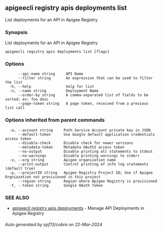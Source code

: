 ## apigeecli registry apis deployments list

List deployments for an API in Apigee Registry

### Synopsis

List deployments for an API in Apigee Registry

```
apigeecli registry apis deployments list [flags]
```

### Options

```
      --api-name string     API Name
      --filter string       An expression that can be used to filter the list
  -h, --help                help for list
  -n, --name string         Deployment Name
      --order-by string     A comma-separated list of fields to be sorted; ex: foo desc
      --page-token string   A page token, received from a previous list call
```

### Options inherited from parent commands

```
  -a, --account string     Path Service Account private key in JSON
      --default-token      Use Google default application credentials access token
      --disable-check      Disable check for newer versions
      --metadata-token     Metadata OAuth2 access token
      --no-output          Disable printing all statements to stdout
      --no-warnings        Disable printing warnings to stderr
  -o, --org string         Apigee organization name
      --print-output       Control printing of info log statements (default true)
  -p, --projectID string   Apigee Registry Project ID; Use if Apigee Orgniazation not provisioned in this project
      --region string      Region where Apigee Registry is provisioned
  -t, --token string       Google OAuth Token
```

### SEE ALSO

* [apigeecli registry apis deployments](apigeecli_registry_apis_deployments.md)	 - Manage API Deployments in Apigee Registry

###### Auto generated by spf13/cobra on 22-Mar-2024

